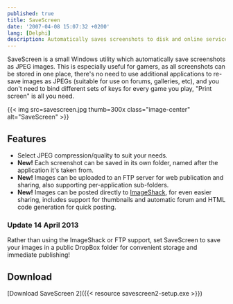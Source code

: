 ```yaml
---
published: true
title: SaveScreen
date: '2007-04-08 15:07:32 +0200'
lang: [Delphi]
description: Automatically saves screenshots to disk and online services
---
```


SaveScreen is a small Windows utility which automatically save
screenshots as JPEG images. This is especially useful for gamers, as
all screenshots can be stored in one place, there's no need to use
additional applications to re-save images as JPEGs (suitable for use
on forums, galleries, etc), and you don't need to bind different sets
of keys for every game you play, "Print screen" is all you need.

{{< img src=savescreen.jpg thumb=300x class="image-center" alt="SaveScreen" >}}

Features
--------

-   Select JPEG compression/quality to suit your needs.
-   **New!** Each screenshot can be saved in its own folder, named
    after the application it's taken from.
-   **New!** Images can be uploaded to an FTP server for web publication
    and sharing, also supporting per-application sub-folders.
-   **New!** Images can be posted directly to
    [ImageShack](http://www.imageshack.us/), for even easier sharing,
    includes support for thumbnails and automatic forum and HTML code
    generation for quick posting.

### Update 14 April 2013

Rather than using the ImageShack or FTP support, set SaveScreen to save
your images in a public DropBox folder for convenient storage and
immediate publishing!

Download
--------

[Download SaveScreen 2]({{< resource savescreen2-setup.exe >}})
